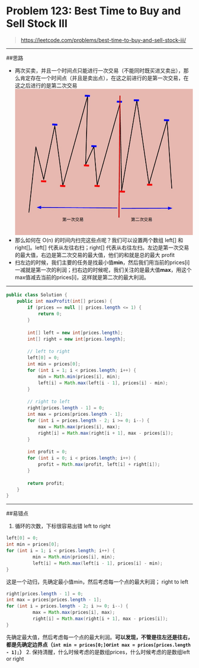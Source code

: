 # Problem 123: Best Time to Buy and Sell Stock III


> https://leetcode.com/problems/best-time-to-buy-and-sell-stock-iii/

-----------------------
##思路
* 两次买卖，并且一个时间点只能进行一次交易（不能同时既买进又卖出），那么肯定存在一个时间点（并且是卖出点），在这之前进行的是第一次交易，在这之后进行的是第二次交易
![](buyStock_02.jpg)
* 那么如何在 O(n) 的时间内扫完这些点呢？我们可以设置两个数组 left[] 和 right[]。left[] 代表从左往右扫；right[] 代表从右往左扫。左边是第一次交易的最大值，右边是第二次交易的最大值，他们的和就是总的最大 profit
* 扫左边的时候，我们主要的任务是找最小值**min**，然后我们用当前的prices[i]一减就是第一次的利润；扫右边的时候呢，我们关注的是最大值**max**，用这个max值减去当前的prices[i]，这样就是第二次的最大利润。

-------------
```java
public class Solution {
    public int maxProfit(int[] prices) {
        if (prices == null || prices.length <= 1) {
            return 0;
        }
        
        int[] left = new int[prices.length];
        int[] right = new int[prices.length];
        
        // left to right
        left[0] = 0;
        int min = prices[0];
        for (int i = 1; i < prices.length; i++) {
            min = Math.min(prices[i], min);
            left[i] = Math.max(left[i - 1], prices[i] - min);
        }
        
        // right to left
        right[prices.length - 1] = 0;
        int max = prices[prices.length - 1];
        for (int i = prices.length - 2; i >= 0; i--) {
            max = Math.max(prices[i], max);
            right[i] = Math.max(right[i + 1], max - prices[i]);
        }
        
        int profit = 0;
        for (int i = 0; i < prices.length; i++) {
            profit = Math.max(profit, left[i] + right[i]);
        }
        
        return profit;
    }
}
```
--------
##易错点

1. 循环的次数，下标很容易出错
left to right
```java
left[0] = 0;
int min = prices[0];
for (int i = 1; i < prices.length; i++) {
          min = Math.min(prices[i], min);
          left[i] = Math.max(left[i - 1], prices[i] - min);
}
```
这是一个动归，先确定最小值min，然后考虑每一个点的最大利润；
right to left
```java
right[prices.length - 1] = 0;
int max = prices[prices.length - 1];
for (int i = prices.length - 2; i >= 0; i--) {
          max = Math.max(prices[i], max);
          right[i] = Math.max(right[i + 1], max - prices[i]);
}
```
先确定最大值，然后考虑每一个点的最大利润。**可以发现，不管是往左还是往右，都是先确定边界点（```int min = prices[0;]```or```int max = prices[prices.length - 1];```）**
2. 保持清醒，什么时候考虑的是数组prices，什么时候考虑的是数组left or right



























